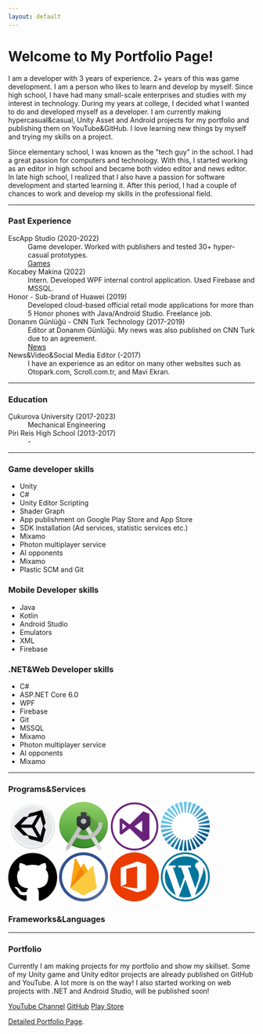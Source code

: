 ```yaml
---
layout: default
---
```


# Welcome to My Portfolio Page!

I am a developer with 3 years of experience. 2+ years of
this was game development. I am a person who likes to
learn and develop by myself. Since high school, I have
had many small-scale enterprises and studies with my
interest in technology. During my years at college, I
decided what I wanted to do and developed myself as a
developer. I am currently making hypercasual&casual,
Unity Asset and Android projects for my portfolio and publishing
them on YouTube&GitHub. I love learning new things by myself 
and trying my skills on a project. 

Since elementary school, I was known as the "tech guy" in the school.
I had a great passion for computers and technology. With this, I 
started working as an editor in high school and became both video editor
and news editor. In late high school, I realized that I also have a
passion for software development and started learning it. After this
period, I had a couple of chances to work and develop my skills in 
the professional field. 

* * *

### Past Experience

<d2>
<dt>EscApp Studio (2020-2022)</dt>
<dd>Game developer. Worked with publishers and tested 30+ hyper-casual prototypes.</dd>
<dd><a href="https://play.google.com/store/apps/dev?id=6637869039033138353&hl=en_US&gl=US">Games</a></dd>

<dt>Kocabey Makina (2022)</dt>
<dd>Intern. Developed WPF internal control application. Used Firebase and MSSQL.</dd>

<dt>Honor - Sub-brand of Huawei (2019)</dt>
<dd>Developed cloud-based official retail mode applications for more than 5 Honor phones
with Java/Android Studio. Freelance job.</dd>

<dt>Donanım Günlüğü - CNN Turk Technology (2017-2019)</dt>
<dd>Editor at Donanım Günlüğü. My news was also published on CNN Turk due to an agreement.</dd>
<dd><a href="https://donanimgunlugu.com/author/yigitcanatilgan">News</a></dd>

<dt>News&Video&Social Media Editor (-2017)</dt>
<dd>I have an experience as an editor on many other websites such as Otopark.com, Scroll.com.tr, and Mavi Ekran.</dd>
<dd></dd>
</d2>

* * *

### Education

<d2>
<dt>Çukurova University (2017-2023)</dt>
<dd>Mechanical Engineering</dd>

<dt>Piri Reis High School (2013-2017)</dt>
<dd>-</dd>
<dd></dd>
</d2>

* * *

### Game developer skills

*   Unity
*   C#
*   Unity Editor Scripting
*   Shader Graph
*   App publishment on Google Play Store and App Store
*   SDK Installation (Ad services, statistic services etc.)
*   Mixamo
*   Photon multiplayer service
*   AI opponents
*   Mixamo
*   Plastic SCM and Git

### Mobile Developer skills

*   Java
*   Kotlin
*   Android Studio
*   Emulators
*   XML
*   Firebase

### .NET&Web Developer skills

*   C#
*   ASP.NET Core 6.0
*   WPF
*   Firebase
*   Git
*   MSSQL
*   Mixamo
*   Photon multiplayer service
*   AI opponents
*   Mixamo

* * *

### Programs&Services

<img src="/assets/img/Unity.png" width="100" height="100">
<img src="/assets/img/android-studio.png" width="100" height="100">
<img src="/assets/img/visualstudio.png" width="100" height="100">
<img src="/assets/img/photon.jpeg" width="100" height="100">
<img src="/assets/img/github.png" width="100" height="100">
<img src="/assets/img/firebase.png" width="100" height="100">
<img src="/assets/img/microsoft-office.png" width="100" height="100">
<img src="/assets/img/wordpress.png" width="100" height="100">

### Frameworks&Languages

* * *

### Portfolio

Currently I am making projects for my portfolio and show my skillset. 
Some of my Unity game and Unity editor projects are already published
on GitHub and YouTube. A lot more is on the way! I also started working
on web projects with .NET and Android Studio, will be published soon!

<a href="https://www.youtube.com/channel/UCl-JtJy52O4SbV5JrMD9RNg">YouTube Channel</a>
<a href="https://github.com/ycanatilgan">GitHub</a>
<a href="https://play.google.com/store/apps/dev?id=6637869039033138353&hl=en_US&gl=US">Play Store</a>

[Detailed Portfolio Page](./another-page.html).